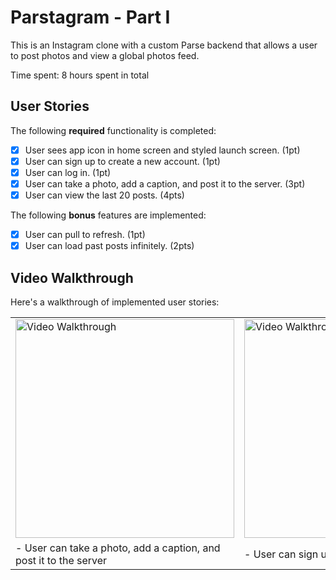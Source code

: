 # Parstagram - Part I

This is an Instagram clone with a custom Parse backend that allows a user to post photos and view a global photos feed.

Time spent: 8 hours spent in total

## User Stories

The following **required** functionality is completed:

- [X] User sees app icon in home screen and styled launch screen. (1pt)
- [X] User can sign up to create a new account. (1pt)
- [X] User can log in. (1pt)
- [X] User can take a photo, add a caption, and post it to the server. (3pt)
- [X] User can view the last 20 posts. (4pts)

The following **bonus** features are implemented:

- [X] User can pull to refresh. (1pt)
- [X] User can load past posts infinitely. (2pts)

## Video Walkthrough

Here's a walkthrough of implemented user stories:





<table>
  <tr>
    <td><img src='http://g.recordit.co/7cWxp4uS7O.gif' title='Video Walkthrough' width='350' alt='Video Walkthrough' /></td>
    <td><img src='https://media.giphy.com/media/lhZYz3PFFHlW8ml0uw/giphy.gif' title='Video Walkthrough' width='350' alt='Video Walkthrough' /></td>
  </tr>
  <tr>
    <td>- User can take a photo, add a caption, and post it to the server</td>
    <td>- User can sign up to create a new account</td>
  </tr>


